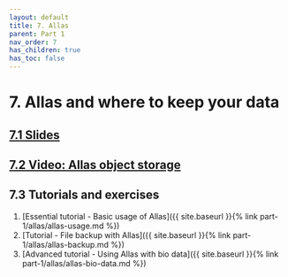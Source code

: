 ```yaml
---
layout: default
title: 7. Allas
parent: Part 1
nav_order: 7
has_children: true
has_toc: false
---
```


# 7. Allas and where to keep your data

## [7.1 Slides](https://a3s.fi/CSC_training/07_allas.html)

## [7.2 Video: Allas object storage](https://video.csc.fi/media/t/0_bi8qezw5/725892)

## 7.3 Tutorials and exercises

1. [Essential tutorial - Basic usage of Allas]({{ site.baseurl }}{% link part-1/allas/allas-usage.md %})
2. [Tutorial - File backup with Allas]({{ site.baseurl }}{% link part-1/allas/allas-backup.md %})
3. [Advanced tutorial - Using Allas with bio data]({{ site.baseurl }}{% link part-1/allas/allas-bio-data.md %})
